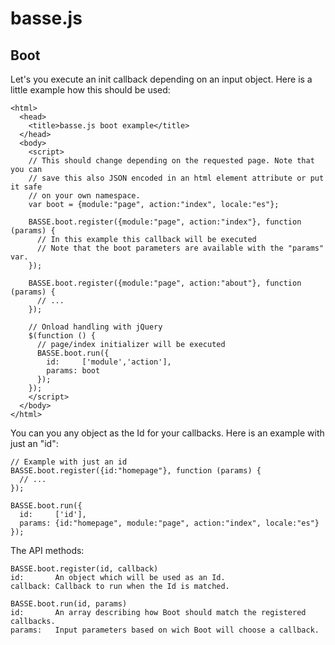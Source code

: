 basse.js
========

Boot
----
Let's you execute an init callback depending on an input object. Here is a little example how this should be used:

    <html>
      <head>
        <title>basse.js boot example</title>    
      </head>
      <body>
        <script>
        // This should change depending on the requested page. Note that you can
        // save this also JSON encoded in an html element attribute or put it safe
        // on your own namespace.
        var boot = {module:"page", action:"index", locale:"es"};
        
        BASSE.boot.register({module:"page", action:"index"}, function (params) {
          // In this example this callback will be executed
          // Note that the boot parameters are available with the "params" var.
        });        

        BASSE.boot.register({module:"page", action:"about"}, function (params) {
          // ...
        });
        
        // Onload handling with jQuery
        $(function () {
          // page/index initializer will be executed
          BASSE.boot.run({
            id:     ['module','action'],
            params: boot
          });
        });
        </script>
      </body>
    </html>
    
You can you any object as the Id for your callbacks. Here is an example with just an "id":
    
    // Example with just an id
    BASSE.boot.register({id:"homepage"}, function (params) {
      // ...
    });
    
    BASSE.boot.run({
      id:     ['id'],
      params: {id:"homepage", module:"page", action:"index", locale:"es"}
    });
    
The API methods:

    BASSE.boot.register(id, callback)
    id:       An object which will be used as an Id.
    callback: Callback to run when the Id is matched.
    
    BASSE.boot.run(id, params)
    id:       An array describing how Boot should match the registered callbacks.
    params:   Input parameters based on wich Boot will choose a callback.